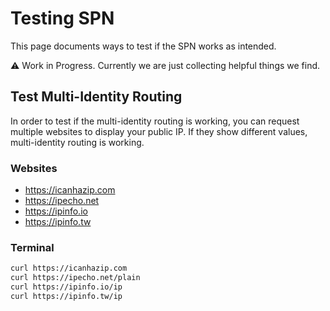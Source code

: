 # Testing SPN

This page documents ways to test if the SPN works as intended.

⚠ Work in Progress. Currently we are just collecting helpful things we find.

## Test Multi-Identity Routing

In order to test if the multi-identity routing is working, you can request multiple websites to display your public IP.
If they show different values, multi-identity routing is working.

### Websites

- <https://icanhazip.com>
- <https://ipecho.net>
- <https://ipinfo.io>
- <https://ipinfo.tw>

### Terminal

```sh
curl https://icanhazip.com
curl https://ipecho.net/plain
curl https://ipinfo.io/ip
curl https://ipinfo.tw/ip
```
